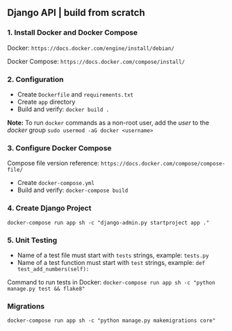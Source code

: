 ## Django API | build from scratch

### 1. Install Docker and Docker Compose

Docker: `https://docs.docker.com/engine/install/debian/`

Docker Compose: `https://docs.docker.com/compose/install/`


### 2. Configuration

- Create `Dockerfile` and `requirements.txt`
- Create `app` directory
- Build and verify: `docker build .`

**Note:** To run `docker` commands as a non-root user, add the *user* to the
*docker* group `sudo usermod -aG docker <username>`


### 3. Configure Docker Compose

Compose file version reference: `https://docs.docker.com/compose/compose-file/`

- Create `docker-compose.yml`
- Build and verify: `docker-compose build`


### 4. Create Django Project

`docker-compose run app sh -c "django-admin.py startproject app ."`


### 5. Unit Testing

- Name of a test file must start with `tests` strings,
example: `tests.py`
- Name of a test function must start with `test` strings,
example: `def test_add_numbers(self):`

Command to run tests in Docker:
`docker-compose run app sh -c "python manage.py test && flake8"`


### Migrations

```
docker-compose run app sh -c "python manage.py makemigrations core"
```

